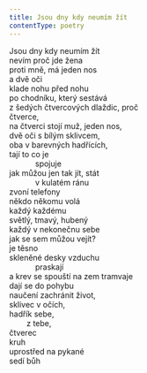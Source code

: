 ```yaml
---
title: Jsou dny kdy neumím žít
contentType: poetry
---
```


<section>

Jsou dny kdy neumím žít  
nevím proč jde žena  
proti mně, má jeden nos  
a dvě oči  
klade nohu před nohu  
po chodníku, který sestává  
z šedých čtvercových dlaždic, proč  
čtverce,  
na čtverci stojí muž, jeden nos,  
dvě oči s bílým sklivcem,  
oba v barevných hadřících,  
tají to co je  
            spojuje  
jak můžou jen tak jít, stát  
            v kulatém ránu  
zvoní telefony  
někdo někomu volá  
každý každému  
světlý, tmavý, hubený  
každý v nekonečnu sebe  
jak se sem můžou vejít?  
je těsno  
skleněné desky vzduchu  
            praskají  
a krev se spouští na zem tramvaje  
dají se do pohybu  
naučení zachránit život,  
sklivec v očích,  
hadřík sebe,  
        z tebe,  
čtverec  
kruh  
uprostřed na pykané  
sedí bůh

</section>
